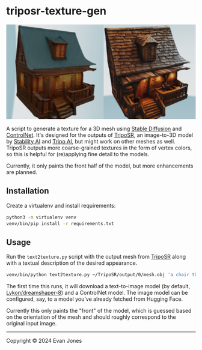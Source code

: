 triposr-texture-gen
===================

![before and after images of texture gen script](media/before-after.png)

A script to generate a texture for a 3D mesh using [Stable
Diffusion](https://stability.ai/stable-image) and
[ControlNet](https://github.com/lllyasviel/ControlNet). It's designed for the outputs of
[TripoSR](https://github.com/VAST-AI-Research/TripoSR), an image-to-3D model by [Stability
AI](https://stability.ai/) and [Tripo AI](https://www.tripo3d.ai/), but might work on other meshes
as well. TripoSR outputs more coarse-grained textures in the form of vertex colors, so this is
helpful for (re)applying fine detail to the models.

Currently, it only paints the front half of the model, but more enhancements are planned.

Installation
------------

Create a virtualenv and install requirements:

```sh
python3 -m virtualenv venv
venv/bin/pip install -r requirements.txt
```

Usage
-----

Run the `text2texture.py` script with the output mesh from
[TripoSR](https://github.com/VAST-AI-Research/TripoSR) along with a textual description of the
desired appearance. 

```sh
venv/bin/python text2texture.py ~/TripoSR/output/0/mesh.obj 'a chair that looks like an avocado'
```

The first time this runs, it will download a text-to-image model (by default,
[Lykon/dreamshaper-8](https://huggingface.co/Lykon/dreamshaper-8)) and a ControlNet model. The image
model can be configured, say, to a model you've already fetched from Hugging Face.

Currently this only paints the "front" of the model, which is guessed based on the orientation of
the mesh and should roughly correspond to the original input image.


--------

Copyright © 2024 Evan Jones
